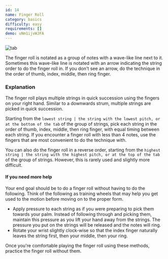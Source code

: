 ```yaml
---
id: 14
name: Finger Roll
category: basics
difficulty: easy
requirements: []
demo: uNm1ijvWJFA
---
```


![tab](/img/t/finger-roll.jpg)

The finger roll is notated as a group of notes with a wave-like line next to it. Sometimes this wave-like line is notated with an arrow indicating the string order to do the finger roll in. If you don't see an arrow, do the technique in the order of thumb, index, middle, then ring finger.

### Explanation

The finger roll plays multiple strings in quick succession using the fingers on your right hand. Similar to a downwards strum, multiple strings are picked in quick succession.

Starting from the `lowest string | the string with the lowest pitch, or at the bottom of the tab` of the group of strings, pick each string in the order of thumb, index, middle, then ring finger, with equal timing between each string. If you encounter a finger roll with less than 4 notes, use the fingers that are most convenient to do the technique with.

You can also do the finger roll in a reverse order, starting from the `highest string | the string with the highest pitch, or at the top of the tab` of the group of strings. However, this is rarely used and slightly more difficult.

#### If you need more help

Your end goal should be to do a finger roll without having to do the following. Think of the following as training wheels that may help you get used to the motion before moving on to the proper form.

- Apply pressure to each string as if you were preparing to pick them towards your palm. Instead of following through and picking them, maintain this pressure as you lift your hand away from the strings. The pressure you put on the strings will be released and the notes will ring.
- Rotate your wrist slightly clock-wise so that the index finger naturally leaves the string first, then your middle, then your ring.

Once you're comfortable playing the finger roll using these methods, practice the finger roll without them.
